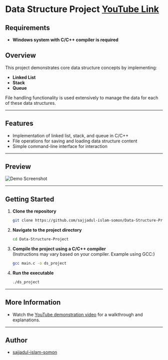 # Data Structure Project  [YouTube Link](https://www.youtube.com/watch?v=vTWytAYprDU&t=132s)

## Requirements
- **Windows system with C/C++ compiler is required**

## Overview
This project demonstrates core data structure concepts by implementing:
- **Linked List**
- **Stack**
- **Queue**

File handling functionality is used extensively to manage the data for each of these data structures.

---

## Features
- Implementation of linked list, stack, and queue in C/C++
- File operations for saving and loading data structure content
- Simple command-line interface for interaction

---

## Preview

![Demo Screenshot](https://github.com/user-attachments/assets/fef98cb2-140d-432b-8063-a74862065511)

---

## Getting Started

1. **Clone the repository**
   ```bash
   git clone https://github.com/sajjadul-islam-somon/Data-Structure-Project.git
   ```
2. **Navigate to the project directory**
   ```bash
   cd Data-Structure-Project
   ```
3. **Compile the project using a C/C++ compiler**  
   (Instructions may vary based on your compiler. Example using GCC:)
   ```bash
   gcc main.c -o ds_project
   ```
4. **Run the executable**
   ```bash
   ./ds_project
   ```

---

## More Information
- Watch the [YouTube demonstration video](https://www.youtube.com/watch?v=vTWytAYprDU&t=132s) for a walkthrough and explanations.

---

## Author

- [sajjadul-islam-somon](https://github.com/sajjadul-islam-somon)
